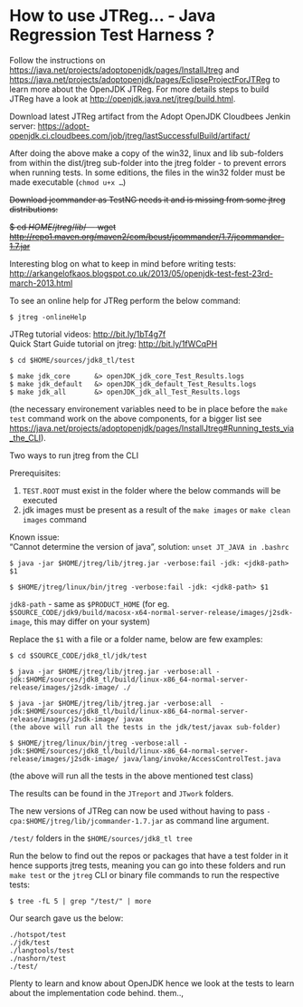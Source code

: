 # How to use JTReg… - Java Regression Test Harness ?

Follow the instructions on https://java.net/projects/adoptopenjdk/pages/InstallJtreg and https://java.net/projects/adoptopenjdk/pages/EclipseProjectForJTReg to learn more about the OpenJDK JTReg. For more details steps to build JTReg have a look at http://openjdk.java.net/jtreg/build.html.

Download latest JTReg artifact from the Adopt OpenJDK Cloudbees Jenkin server: https://adopt-openjdk.ci.cloudbees.com/job/jtreg/lastSuccessfulBuild/artifact/

After doing the above make a copy of the win32, linux and lib sub-folders from within the dist/jtreg sub-folder into the jtreg folder - to prevent errors when running tests. In some editions, the files in the win32 folder must be made executable (```chmod u+x …```)

~~Download jcommander as TestNG needs it and is missing from some jtreg distributions:~~

~~$ cd $HOME/jtreg/lib/~~
~~$ wget http://repo1.maven.org/maven2/com/beust/jcommander/1.7/jcommander-1.7.jar~~

Interesting blog on what to keep in mind before writing tests:
http://arkangelofkaos.blogspot.co.uk/2013/05/openjdk-test-fest-23rd-march-2013.html

To see an online help for JTReg perform the below command:
```
$ jtreg -onlineHelp
```

JTReg tutorial videos: http://bit.ly/1bT4g7f<br/>
Quick Start Guide tutorial on jtreg: http://bit.ly/1fWCqPH<br/>

```
$ cd $HOME/sources/jdk8_tl/test
 
$ make jdk_core      &> openJDK_jdk_core_Test_Results.logs
$ make jdk_default   &> openJDK_jdk_default_Test_Results.logs 
$ make jdk_all       &> openJDK_jdk_all_Test_Results.logs
```

(the necessary environement variables need to be in place before the ```make test``` command work on the above components, for a bigger list see https://java.net/projects/adoptopenjdk/pages/InstallJtreg#Running_tests_via_the_CLI).

Two ways to run jtreg from the CLI

Prerequisites:<br/>
1) ```TEST.ROOT``` must exist in the folder where the below commands will be executed<br/>
2) jdk images must be present as a result of the ```make images``` or ```make clean images``` command<br/>

Known issue: <br/>
“Cannot determine the version of java”, solution: ```unset JT_JAVA in .bashrc```

```
$ java -jar $HOME/jtreg/lib/jtreg.jar -verbose:fail -jdk: <jdk8-path> $1

$ $HOME/jtreg/linux/bin/jtreg -verbose:fail -jdk: <jdk8-path> $1
```

```jdk8-path``` - same as ```$PRODUCT_HOME```  (for eg. ```$SOURCE_CODE/jdk9/build/macosx-x64-normal-server-release/images/j2sdk-image```, this may differ on your system)

Replace the ```$1``` with a file or a folder name, below are few examples:

```
$ cd $SOURCE_CODE/jdk8_tl/jdk/test

$ java -jar $HOME/jtreg/lib/jtreg.jar -verbose:all -jdk:$HOME/sources/jdk8_tl/build/linux-x86_64-normal-server-release/images/j2sdk-image/ ./ 

$ java -jar $HOME/jtreg/lib/jtreg.jar -verbose:all  -jdk:$HOME/sources/jdk8_tl/build/linux-x86_64-normal-server-release/images/j2sdk-image/ javax
(the above will run all the tests in the jdk/test/javax sub-folder)

$ $HOME/jtreg/linux/bin/jtreg -verbose:all -jdk:$HOME/sources/jdk8_tl/build/linux-x86_64-normal-server-release/images/j2sdk-image/ java/lang/invoke/AccessControlTest.java
```

(the above will run all the tests in the above mentioned test class)

The results can be found in the ```JTreport``` and ```JTwork``` folders.

The new versions of JTReg can now be used without having to pass ```-cpa:$HOME/jtreg/lib/jcommander-1.7.jar``` as command line argument.

```/test/``` folders in the ```$HOME/sources/jdk8_tl tree``` 

Run the below to find out the repos or packages that have a test folder in it hence supports jtreg tests, meaning you can go into these folders and run ```make test``` or the ```jtreg``` CLI or binary file commands to run the respective tests:

```
$ tree -fL 5 | grep "/test/" | more
```

Our search gave us the below:
```
./hotspot/test
./jdk/test
./langtools/test
./nashorn/test
./test/
```

Plenty to learn and know about OpenJDK hence we look at the tests to learn about the implementation code behind. them..,
